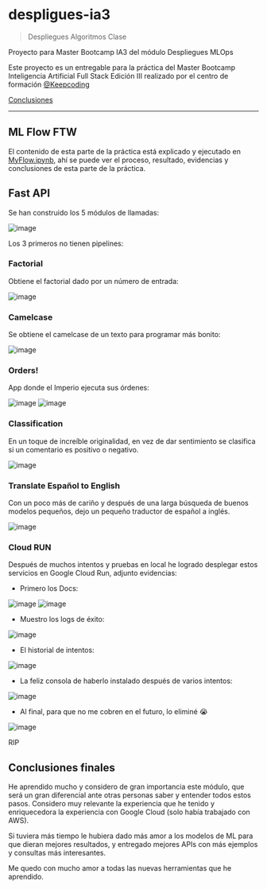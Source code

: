 # despligues-ia3

> Despliegues Algoritmos Clase

Proyecto para Master Bootcamp IA3 del módulo Despliegues MLOps

Este proyecto es un entregable para la práctica del Master Bootcamp Inteligencia Artificial Full Stack Edición III realizado por el centro de formación [@Keepcoding](https://github.com/KeepCoding)

[Conclusiones](#conclusiones)

---

## ML Flow FTW

El contenido de esta parte de la práctica está explicado y ejecutado en [MyFlow.ipynb](./mlFlow/MyFlow.ipynb), ahí se puede ver el proceso, resultado, evidencias y conclusiones de esta parte de la práctica.

## Fast API

Se han construido los 5 módulos de llamadas:

![image](./images/portada.png)

Los 3 primeros no tienen pipelines:

### Factorial

Obtiene el factorial dado por un número de entrada:

![image](./images/factorial.png)

### Camelcase

Se obtiene el camelcase de un texto para programar más bonito:

![image](./images/cammelcase.png)

### Orders!

App donde el Imperio ejecuta sus órdenes:

![image](./images/order1.png) ![image](./images/order2.png)

### Classification

En un toque de increíble originalidad, en vez de dar sentimiento se clasifica si un comentario es positivo o negativo.

![image](./images/clasification.png)

### Translate Español to English

Con un poco más de cariño y después de una larga búsqueda de buenos modelos pequeños, dejo un pequeño traductor de español a inglés.

![image](./images/translateES2EN.png)

### Cloud RUN

Después de muchos intentos y pruebas en local he logrado desplegar estos servicios en Google Cloud Run, adjunto evidencias:

* Primero los Docs:

![image](./images/fastAPIcloud.png) ![image](./images/fastAPIcloud2.png)

* Muestro los logs de éxito:

![image](./images/CloudLogs.png)

* El historial de intentos:

![image](./images/buildHistory.png)

* La feliz consola de haberlo instalado después de varios intentos:

![image](./images/console.png)

* Al final, para que no me cobren en el futuro, lo eliminé 😭

![image](./images/deleted.png)

RIP

## Conclusiones finales

He aprendido mucho y considero de gran importancia este módulo, que será un gran diferencial ante otras personas saber y entender todos estos pasos. Considero muy relevante la experiencia que he tenido y enriquecedora la experiencia con Google Cloud (solo había trabajado con AWS).

Si tuviera más tiempo le hubiera dado más amor a los modelos de ML para que dieran mejores resultados, y entregado mejores APIs con más ejemplos y consultas más interesantes.

Me quedo con mucho amor a todas las nuevas herramientas que he aprendido.
